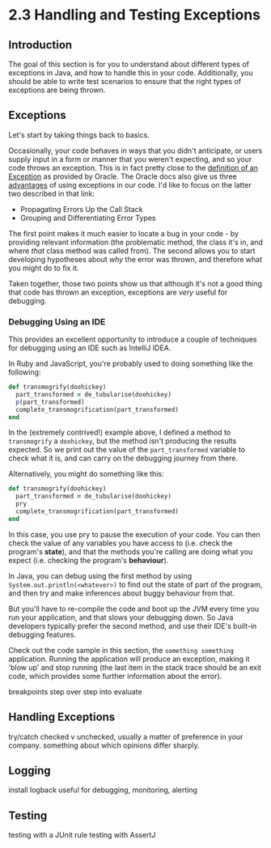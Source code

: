 # 2.3 Handling and Testing Exceptions

## Introduction
The goal of this section is for you to understand about different types of exceptions in Java, and how to handle this in your code. Additionally, you should be able to write test scenarios to ensure that the right types of exceptions are being thrown.

## Exceptions
Let's start by taking things back to basics.

Occasionally, your code behaves in ways that you didn't anticipate, or users supply input in a form or manner that you weren't expecting, and so your code throws an exception. This is in fact pretty close to the [definition of an Exception](https://docs.oracle.com/javase/tutorial/essential/exceptions/definition.html) as provided by Oracle. The Oracle docs also give us three [advantages](https://docs.oracle.com/javase/tutorial/essential/exceptions/advantages.html) of using exceptions in our code. I'd like to focus on the latter two described in that link:

* Propagating Errors Up the Call Stack
* Grouping and Differentiating Error Types

The first point makes it much easier to locate a bug in your code - by providing relevant information (the problematic method, the class it's in, and where *that* class method was called from). The second allows you to start developing hypotheses about *why* the error was thrown, and therefore what you might do to fix it.

Taken together, those two points show us that although it's not a good thing that code has thrown an exception, exceptions are *very* useful for debugging.

### Debugging Using an IDE
This provides an excellent opportunity to introduce a couple of techniques for debugging using an IDE such as IntelliJ IDEA.

In Ruby and JavaScript, you're probably used to doing something like the following:

```ruby
def transmogrify(doohickey)
  part_transformed = de_tubularise(doohickey)
  p(part_transformed)
  complete_transmogrification(part_transformed)
end
```

In the (extremely contrived!) example above, I defined a method to `transmogrify` a `doohickey`, but the method isn't producing the results expected. So we print out the value of the `part_transformed` variable to check what it is, and can carry on the debugging journey from there.

Alternatively, you might do something like this:

```ruby
def transmogrify(doohickey)
  part_transformed = de_tubularise(doohickey)
  pry
  complete_transmogrification(part_transformed)
end
``` 

In this case, you use pry to pause the execution of your code. You can then check the value of any variables you have access to (i.e. check the program's **state**), and that the methods you're calling are doing what you expect (i.e. checking the program's **behaviour**).

In Java, you can debug using the first method by using `System.out.println(<whatever>)` to find out the state of part of the program, and then try and make inferences about buggy behaviour from that.

But you'll have to re-compile the code and boot up the JVM every time you run your application, and that slows your debugging down. So Java developers typically prefer the second method, and use their IDE's built-in debugging features.  

Check out the code sample in this section, the `something something` application. Running the application will produce an exception, making it 'blow up' and stop running (the last item in the stack trace should be an exit code, which provides some further information about the error).

breakpoints
step over
step into
evaluate

## Handling Exceptions
try/catch
checked v unchecked, usually a matter of preference in your company. something about which opinions differ sharply.

## Logging
install logback
useful for debugging, monitoring, alerting

## Testing
testing with a JUnit rule
testing with AssertJ
